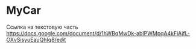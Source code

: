 # MyCar
Ссылка на текстовую часть
https://docs.google.com/document/d/1hWBqMwDk-abIPWMpqA4kFiAjfL-OXvSisyuEauQhIq8/edit

